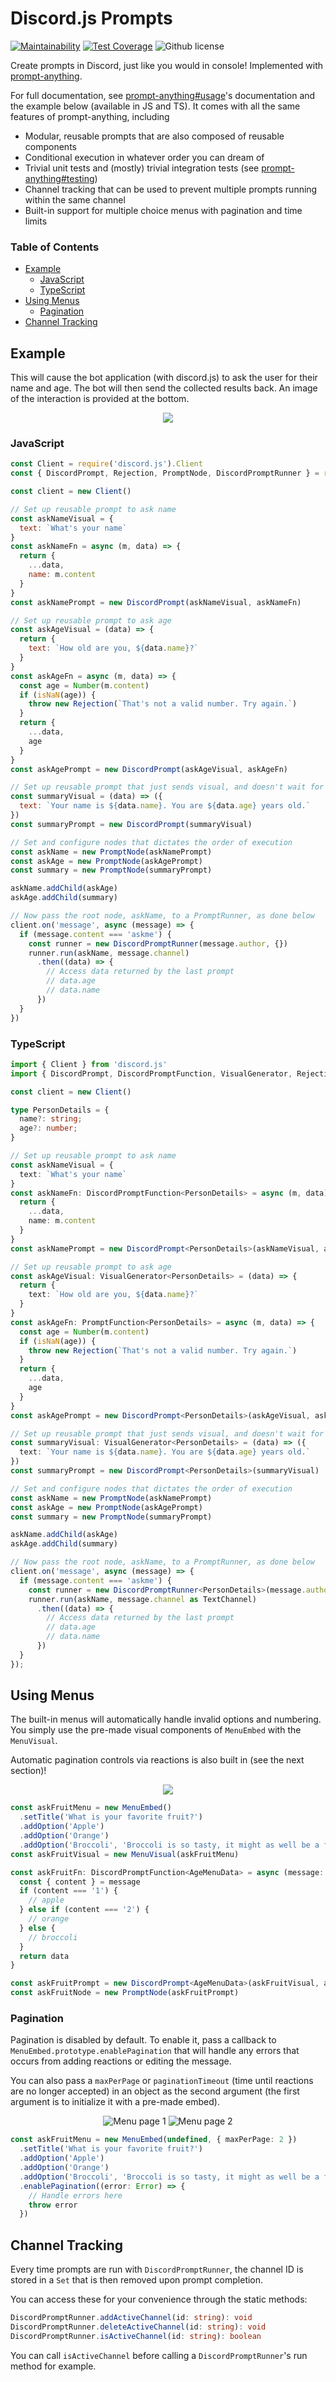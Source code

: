 # Discord.js Prompts
[![Maintainability](https://badgen.net/codeclimate/maintainability/synzen/discord-prompts?style=flat)](https://codeclimate.com/github/synzen/discord-prompts/maintainability)
[![Test Coverage](https://badgen.net/codeclimate/coverage/synzen/discord-prompts?style=flat)](https://codeclimate.com/github/synzen/discord-prompts/test_coverage)
![Github license](https://badgen.net/github/license/synzen/discord-prompts?style=flat)

Create prompts in Discord, just like you would in console! Implemented with [prompt-anything](https://github.com/synzen/prompt-anything).

For full documentation, see [prompt-anything#usage](https://github.com/synzen/prompt-anything#usage)'s documentation and the example below (available in JS and TS). It comes with all the same features of prompt-anything, including

- Modular, reusable prompts that are also composed of reusable components
- Conditional execution in whatever order you can dream of
- Trivial unit tests and (mostly) trivial integration tests (see [prompt-anything#testing](https://github.com/synzen/prompt-anything#testing))
- Channel tracking that can be used to prevent multiple prompts running within the same channel
- Built-in support for multiple choice menus with pagination and time limits

### Table of Contents

- [Example](#example)
  - [JavaScript](#javascript)
  - [TypeScript](#typescript)
- [Using Menus](#using-menus)
  - [Pagination](#pagination)
- [Channel Tracking](#channel-tracking)

## Example

This will cause the bot application (with discord.js) to ask the user for their name and age. The bot will then send the collected results back. An image of the interaction is provided at the bottom.

<p align="center">
  <img src="https://i.imgur.com/DCydxh5.png">
</p>


### JavaScript
```js
const Client = require('discord.js').Client
const { DiscordPrompt, Rejection, PromptNode, DiscordPromptRunner } = require('discord-prompts')

const client = new Client()

// Set up reusable prompt to ask name
const askNameVisual = {
  text: `What's your name`
}
const askNameFn = async (m, data) => {
  return {
    ...data,
    name: m.content
  }
}
const askNamePrompt = new DiscordPrompt(askNameVisual, askNameFn)

// Set up reusable prompt to ask age
const askAgeVisual = (data) => {
  return {
    text: `How old are you, ${data.name}?`
  }
}
const askAgeFn = async (m, data) => {
  const age = Number(m.content)
  if (isNaN(age)) {
    throw new Rejection(`That's not a valid number. Try again.`)
  }
  return {
    ...data,
    age
  }
}
const askAgePrompt = new DiscordPrompt(askAgeVisual, askAgeFn)

// Set up reusable prompt that just sends visual, and doesn't wait for input
const summaryVisual = (data) => ({
  text: `Your name is ${data.name}. You are ${data.age} years old.`
})
const summaryPrompt = new DiscordPrompt(summaryVisual)

// Set and configure nodes that dictates the order of execution
const askName = new PromptNode(askNamePrompt)
const askAge = new PromptNode(askAgePrompt)
const summary = new PromptNode(summaryPrompt)

askName.addChild(askAge)
askAge.addChild(summary)

// Now pass the root node, askName, to a PromptRunner, as done below
client.on('message', async (message) => {
  if (message.content === 'askme') {
    const runner = new DiscordPromptRunner(message.author, {})
    runner.run(askName, message.channel)
      .then((data) => {
        // Access data returned by the last prompt
        // data.age
        // data.name
      })
  }
})
```

### TypeScript
```ts
import { Client } from 'discord.js'
import { DiscordPrompt, DiscordPromptFunction, VisualGenerator, Rejection, PromptNode, DiscordPromptRunner, TextChannel } from 'discord-prompts';

const client = new Client()

type PersonDetails = {
  name?: string;
  age?: number;
}

// Set up reusable prompt to ask name
const askNameVisual = {
  text: `What's your name`
}
const askNameFn: DiscordPromptFunction<PersonDetails> = async (m, data) => {
  return {
    ...data,
    name: m.content
  }
}
const askNamePrompt = new DiscordPrompt<PersonDetails>(askNameVisual, askNameFn)

// Set up reusable prompt to ask age
const askAgeVisual: VisualGenerator<PersonDetails> = (data) => {
  return {
    text: `How old are you, ${data.name}?`
  }
}
const askAgeFn: PromptFunction<PersonDetails> = async (m, data) => {
  const age = Number(m.content)
  if (isNaN(age)) {
    throw new Rejection(`That's not a valid number. Try again.`)
  }
  return {
    ...data,
    age
  }
}
const askAgePrompt = new DiscordPrompt<PersonDetails>(askAgeVisual, askAgeFn)

// Set up reusable prompt that just sends visual, and doesn't wait for input
const summaryVisual: VisualGenerator<PersonDetails> = (data) => ({
  text: `Your name is ${data.name}. You are ${data.age} years old.`
})
const summaryPrompt = new DiscordPrompt<PersonDetails>(summaryVisual)

// Set and configure nodes that dictates the order of execution
const askName = new PromptNode(askNamePrompt)
const askAge = new PromptNode(askAgePrompt)
const summary = new PromptNode(summaryPrompt)

askName.addChild(askAge)
askAge.addChild(summary)

// Now pass the root node, askName, to a PromptRunner, as done below
client.on('message', async (message) => {
  if (message.content === 'askme') {
    const runner = new DiscordPromptRunner<PersonDetails>(message.author, {})
    runner.run(askName, message.channel as TextChannel)
      .then((data) => {
        // Access data returned by the last prompt
        // data.age
        // data.name
      })
  }
});
```
## Using Menus
The built-in menus will automatically handle invalid options and numbering. You simply use the pre-made visual components of `MenuEmbed` with the `MenuVisual`. 

Automatic pagination controls via reactions is also built in (see the next section)!

<p align="center">
  <img src="https://i.imgur.com/Rf4ycHq.png">
</p>


```ts
const askFruitMenu = new MenuEmbed()
  .setTitle('What is your favorite fruit?')
  .addOption('Apple')
  .addOption('Orange')
  .addOption('Broccoli', 'Broccoli is so tasty, it might as well be a fruit')
const askFruitVisual = new MenuVisual(askFruitMenu)

const askFruitFn: DiscordPromptFunction<AgeMenuData> = async (message: Message, data: AgeMenuData) => {
  const { content } = message
  if (content === '1') {
    // apple
  } else if (content === '2') {
    // orange
  } else {
    // broccoli
  }
  return data
}

const askFruitPrompt = new DiscordPrompt<AgeMenuData>(askFruitVisual, askFruitFn)
const askFruitNode = new PromptNode(askFruitPrompt)
```

### Pagination

Pagination is disabled by default. To enable it, pass a callback to `MenuEmbed.prototype.enablePagination` that will handle any errors that occurs from adding reactions or editing the message.

You can also pass a `maxPerPage` or `paginationTimeout` (time until reactions are no longer accepted) in an object as the second argument (the first argument is to initialize it with a pre-made embed).

<p align="center">
  <img alt="Menu page 1" src="https://i.imgur.com/lAcp2tR.png">
  <img alt="Menu page 2" src="https://i.imgur.com/cjBsPRu.png">
</p>

```ts
const askFruitMenu = new MenuEmbed(undefined, { maxPerPage: 2 })
  .setTitle('What is your favorite fruit?')
  .addOption('Apple')
  .addOption('Orange')
  .addOption('Broccoli', 'Broccoli is so tasty, it might as well be a fruit')
  .enablePagination((error: Error) => {
    // Handle errors here
    throw error
  })
```

## Channel Tracking

Every time prompts are run with `DiscordPromptRunner`, the channel ID is stored in a `Set` that is then removed upon prompt completion.

You can access these for your convenience through the static methods:

```ts
DiscordPromptRunner.addActiveChannel(id: string): void
DiscordPromptRunner.deleteActiveChannel(id: string): void
DiscordPromptRunner.isActiveChannel(id: string): boolean
```

You can call `isActiveChannel` before calling a `DiscordPromptRunner`'s run method for example.
